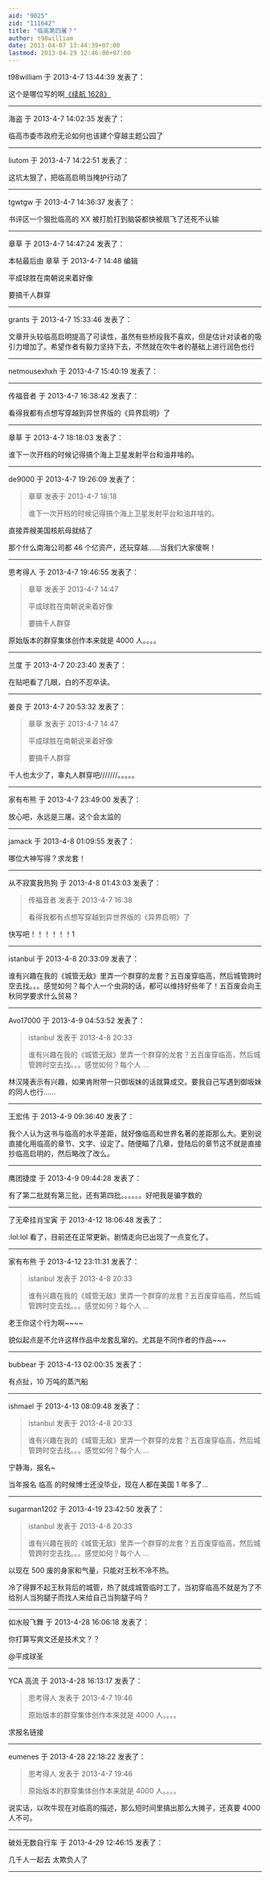 ```yaml
---
aid: "9025"
zid: "111642"
title: "临高第四屠？"
author: t98william
date: 2013-04-07 13:44:39+07:00
lastmod: 2013-04-29 12:46:00+07:00
---
```


t98william 于 2013-4-7 13:44:39 发表了：

这个是哪位写的啊[《续航 1628》](http://read.qidian.com/BookReader/2681851.aspx)

---

海盗 于 2013-4-7 14:02:35 发表了：

临高市委市政府无论如何也该建个穿越主题公园了

---

liutom 于 2013-4-7 14:22:51 发表了：

这坑太狠了，把临高启明当掩护行动了

---

tgwtgw 于 2013-4-7 14:36:37 发表了：

书评区一个狠批临高的 XX 被打脸打到脑袋都快被扇飞了还死不认输

---

章草 于 2013-4-7 14:47:24 发表了：

本帖最后由 章草 于 2013-4-7 14:48 编辑

平成球胜在南朝说来着好像

要搞千人群穿

---

grants 于 2013-4-7 15:33:46 发表了：

文章开头较临高启明提高了可读性，虽然有些桥段我不喜欢，但是估计对读者的吸引力增加了。希望作者有毅力坚持下去，不然就在吹牛者的基础上进行润色也行

---

netmousexhxh 于 2013-4-7 15:40:19 发表了：

---

传福音者 于 2013-4-7 16:38:42 发表了：

看得我都有点想写穿越到异世界版的《异界启明》了

---

章草 于 2013-4-7 18:18:03 发表了：

谁下一次开档的时候记得搞个海上卫星发射平台和油井啥的。

---

de9000 于 2013-4-7 19:26:09 发表了：

> 章草 发表于 2013-4-7 18:18
>
> 谁下一次开档的时候记得搞个海上卫星发射平台和油井啥的。

直接弄艘美国核航母就结了

那个什么南海公司都 46 个亿资产，还玩穿越……当我们大家傻啊！

---

思考得人 于 2013-4-7 19:46:55 发表了：

> 章草 发表于 2013-4-7 14:47
>
> 平成球胜在南朝说来着好像
>
> 要搞千人群穿

原始版本的群穿集体创作本来就是 4000 人。。。。

---

兰度 于 2013-4-7 20:23:40 发表了：

在贴吧看了几眼，白的不忍卒读。

---

姜良 于 2013-4-7 20:53:32 发表了：

> 章草 发表于 2013-4-7 14:47
>
> 平成球胜在南朝说来着好像
>
> 要搞千人群穿

千人也太少了，睾丸人群穿吧///////。。。。。

---

家有布熊 于 2013-4-7 23:49:00 发表了：

放心吧，永远是三屠。这个会太监的

---

jamack 于 2013-4-8 01:09:55 发表了：

哪位大神写得？求龙套！

---

从不寂寞我热狗 于 2013-4-8 01:43:03 发表了：

> 传福音者 发表于 2013-4-7 16:38
>
> 看得我都有点想写穿越到异世界版的《异界启明》了

快写吧！！！！！！1

---

istanbul 于 2013-4-8 20:33:09 发表了：

谁有兴趣在我的《城管无敌》里弄一个群穿的龙套？五百废穿临高，然后城管跨时空去找。。。感觉如何？每个人一个虫洞的话，都可以维持好些年了！五百废会向王秋同学要求什么贸易？

---

Avo17000 于 2013-4-9 04:53:52 发表了：

> istanbul 发表于 2013-4-8 20:33
>
> 谁有兴趣在我的《城管无敌》里弄一个群穿的龙套？五百废穿临高，然后城管跨时空去找。。。感觉如何？每个人 ...

林汉隆表示有兴趣，如果肯附带一只御坂妹的话就算成交。要我自己写遇到御坂妹的同人也行……

---

王宏伟 于 2013-4-9 09:36:40 发表了：

我个人认为这书与临高的水平差距，就好像临高和世界名著的差距那么大。更别说直接化用临高的章节、文字、设定了。随便瞄了几章，登陆后的章节这不就是直接抄临高启明的，然后略改了改么。

---

鹰团捷度 于 2013-4-9 09:44:28 发表了：

有了第二批就有第三批，还有第四批。。。。。。好吧我是骗字数的

---

了无牵挂肖宝寅 于 2013-4-12 18:06:48 发表了：

:lol:lol 看了，目前还在正常更新。剧情走向已出现了一点变化了。

---

家有布熊 于 2013-4-12 23:11:31 发表了：

> istanbul 发表于 2013-4-8 20:33
>
> 谁有兴趣在我的《城管无敌》里弄一个群穿的龙套？五百废穿临高，然后城管跨时空去找。。。感觉如何？每个人 ...

老王你这个行为啊~~~~

貌似起点是不允许这样作品中龙套乱窜的。尤其是不同作者的作品~~~

---

bubbear 于 2013-4-13 02:00:35 发表了：

有点扯，10 万吨的蒸汽船

---

ishmael 于 2013-4-13 08:09:48 发表了：

> istanbul 发表于 2013-4-8 20:33
>
> 谁有兴趣在我的《城管无敌》里弄一个群穿的龙套？五百废穿临高，然后城管跨时空去找。。。感觉如何？每个人 ...

宁静海，报名~

当年报名 临高 的时候博士还没毕业，现在人都在美国 1 年多了…

---

sugarman1202 于 2013-4-19 23:42:50 发表了：

> istanbul 发表于 2013-4-8 20:33
>
> 谁有兴趣在我的《城管无敌》里弄一个群穿的龙套？五百废穿临高，然后城管跨时空去找。。。感觉如何？每个人 ...

以现在 500 废的身家和气量，只能对王秋不冷不热。

冷了得罪不起王秋背后的城管，热了就成城管临时工了，当初穿临高不就是为了不给别人当狗腿子而找人来给自己当狗腿子吗？

---

如水般飞舞 于 2013-4-28 16:06:18 发表了：

你打算写爽文还是技术文？？

@平成球圣

---

YCA 高流 于 2013-4-28 16:13:17 发表了：

> 思考得人 发表于 2013-4-7 19:46
>
> 原始版本的群穿集体创作本来就是 4000 人。。。。

求报名链接

---

eumenes 于 2013-4-28 22:18:22 发表了：

> 思考得人 发表于 2013-4-7 19:46
>
> 原始版本的群穿集体创作本来就是 4000 人。。。。

说实话，以吹牛现在对临高的描述，那么短时间里搞出那么大摊子，还真要 4000 人不可。

---

破处无数自行车 于 2013-4-29 12:46:15 发表了：

几千人一起去 太欺负人了

---
